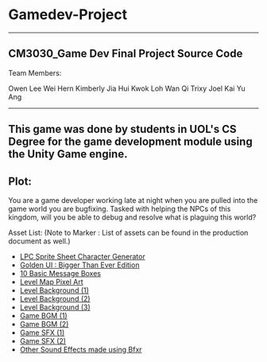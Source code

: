 # Gamedev-Project
-------------------------------------------
CM3030_Game Dev Final Project Source Code
-------------------------------------------
Team Members:

Owen Lee Wei Hern
Kimberly Jia Hui Kwok
Loh Wan Qi Trixy
Joel Kai Yu Ang

-------------------------------------------
This game was done by students in UOL's CS Degree for the game development module using the Unity Game engine.
-------------------------------------------
Plot:
-------------------------------------------
You are a game developer working late at night when you are pulled into the game world you are bugfixing. Tasked
with helping the NPCs of this kingdom, will you be able to debug and resolve what is plaguing this world?

Asset List: (Note to Marker : List of assets can be found in the production document as well.)
- <a href="https://github.com/sanderfrenken/Universal-LPC-Spritesheet-Character-Generator/blob/master/README.md">LPC Sprite Sheet Character Generator</a>
- <a href="https://opengameart.org/content/golden-ui-bigger-than-ever-edition">Golden UI : Bigger Than Ever Edition</a>
- <a href="https://opengameart.org/content/10-basic-message-boxes">10 Basic Message Boxes</a>
- <a href="https://opengameart.org/content/level-map-pixel-art">Level Map Pixel Art</a>
- <a href="https://craftpix.net/freebies/free-pixel-art-fantasy-2d-battlegrounds/">Level Background (1)</a>
- <a href="https://www.spriters-resource.com/psp/finalfantasy4thecompletecollection/sheet/50889/">Level Background (2)</a>
- <a href="https://www.spriters-resource.com/pc_computer/rpgmakerxp/sheet/100494/?source=genre">Level Background (3)</a>
- <a href="https://assetstore.unity.com/packages/audio/music/medieval-music-pack-vol-2-233785#asset_quality">Game BGM (1)</a>
- <a href="https://assetstore.unity.com/packages/audio/music/electronic/8-bit-fantasy-adventure-music-211334">Game BGM (2)</a>
- <a href="https://assetstore.unity.com/packages/audio/sound-fx/game-interface-sound-pack-147868">Game SFX (1)</a>
- <a href="https://assetstore.unity.com/packages/audio/sound-fx/free-casual-game-sfx-pack-54116">Game SFX (2)</a>
- <a href="https://www.bfxr.net/">Other Sound Effects made using Bfxr</a>
